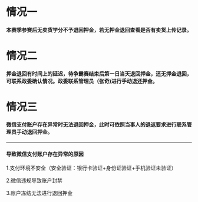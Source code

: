 # 情况一

#### 本赛季参赛后无卖货学分不予退回押金，若无押金退回查看是否有卖货上传记录。

# 情况二

#### 押金退回有时间上的延迟，待争霸赛结束后第一日当天退回押金，还无押金退回，可联系政委确认情况。政委联系管理员（张奇)进行手动退还押金。

# 情况三

#### 微信支付账户存在异常时无法退回押金，此时可依照当事人的退返要求进行联系管理员手动退回押金。

----

#### 导致微信支付账户存在异常的原因

1.支付环境不安全（安全验证：银行卡验证+身份证验证+手机验证未验证）

2.微信违规导致账户封禁

3.账户冻结无法进行退回押金